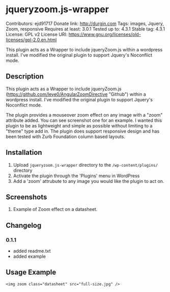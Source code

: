 jqueryzoom.js-wrapper
===========

Contributors: ejd91717
Donate link: http://durgin.com
Tags: images, Jquery, Zoom, responsive
Requires at least: 3.0.1
Tested up to: 4.3.1
Stable tag: 4.3.1
License: GPL v2 
License URI: https://www.gnu.org/licenses/old-licenses/gpl-2.0.en.html

 This plugin acts as a Wrapper to include jqueryZoom.js within a wordpress install. I've modified the original plugin to support Jquery's Noconflict mode. 
 
Description
-----------

This plugin acts as a Wrapper to include jqueryZoom.js (https://github.com/leye0/AngularZoomDirective "Github") within a wordpress install. I've modified the original plugin to support Jquery's Noconflict mode. 

The plugin provides a mouseover zoom effect on any image with a "zoom" attribute added. You can see screenshot one for an example. I wanted this plugin to be as lightweight and simple as possible without limiting to a "theme" type add in. The plugin does support responsive design and has been tested with Zurb Foundation column based layouts. 

Installation
------------

1. Upload `jqueryzoom.js-wrapper` directory to the `/wp-content/plugins/` directory
2. Activate the plugin through the 'Plugins' menu in WordPress
3. Add a 'zoom' attrubute to any image you would like the plugin to act on.  

Screenshots 
-----------

1. Example of Zoom effect on a datasheet. 

Changelog 
---------

### 0.1.1
* added readme.txt
* added example

Usage Example
-------------

`<img zoom class="datasheet" src="full-size.jpg" />`
